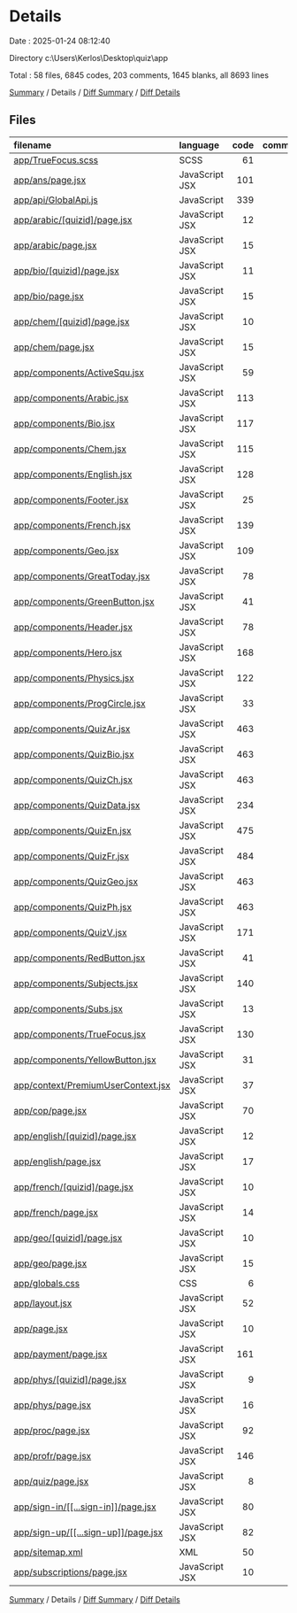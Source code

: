 # Details

Date : 2025-01-24 08:12:40

Directory c:\\Users\\Kerlos\\Desktop\\quiz\\app

Total : 58 files,  6845 codes, 203 comments, 1645 blanks, all 8693 lines

[Summary](results.md) / Details / [Diff Summary](diff.md) / [Diff Details](diff-details.md)

## Files
| filename | language | code | comment | blank | total |
| :--- | :--- | ---: | ---: | ---: | ---: |
| [app/TrueFocus.scss](/app/TrueFocus.scss) | SCSS | 61 | 1 | 8 | 70 |
| [app/ans/page.jsx](/app/ans/page.jsx) | JavaScript JSX | 101 | 3 | 13 | 117 |
| [app/api/GlobalApi.js](/app/api/GlobalApi.js) | JavaScript | 339 | 4 | 75 | 418 |
| [app/arabic/\[quizid\]/page.jsx](/app/arabic/%5Bquizid%5D/page.jsx) | JavaScript JSX | 12 | 0 | 8 | 20 |
| [app/arabic/page.jsx](/app/arabic/page.jsx) | JavaScript JSX | 15 | 0 | 13 | 28 |
| [app/bio/\[quizid\]/page.jsx](/app/bio/%5Bquizid%5D/page.jsx) | JavaScript JSX | 11 | 0 | 8 | 19 |
| [app/bio/page.jsx](/app/bio/page.jsx) | JavaScript JSX | 15 | 0 | 14 | 29 |
| [app/chem/\[quizid\]/page.jsx](/app/chem/%5Bquizid%5D/page.jsx) | JavaScript JSX | 10 | 0 | 8 | 18 |
| [app/chem/page.jsx](/app/chem/page.jsx) | JavaScript JSX | 15 | 0 | 16 | 31 |
| [app/components/ActiveSqu.jsx](/app/components/ActiveSqu.jsx) | JavaScript JSX | 59 | 1 | 7 | 67 |
| [app/components/Arabic.jsx](/app/components/Arabic.jsx) | JavaScript JSX | 113 | 7 | 30 | 150 |
| [app/components/Bio.jsx](/app/components/Bio.jsx) | JavaScript JSX | 117 | 7 | 41 | 165 |
| [app/components/Chem.jsx](/app/components/Chem.jsx) | JavaScript JSX | 115 | 7 | 33 | 155 |
| [app/components/English.jsx](/app/components/English.jsx) | JavaScript JSX | 128 | 7 | 39 | 174 |
| [app/components/Footer.jsx](/app/components/Footer.jsx) | JavaScript JSX | 25 | 0 | 13 | 38 |
| [app/components/French.jsx](/app/components/French.jsx) | JavaScript JSX | 139 | 10 | 32 | 181 |
| [app/components/Geo.jsx](/app/components/Geo.jsx) | JavaScript JSX | 109 | 7 | 32 | 148 |
| [app/components/GreatToday.jsx](/app/components/GreatToday.jsx) | JavaScript JSX | 78 | 4 | 12 | 94 |
| [app/components/GreenButton.jsx](/app/components/GreenButton.jsx) | JavaScript JSX | 41 | 0 | 3 | 44 |
| [app/components/Header.jsx](/app/components/Header.jsx) | JavaScript JSX | 78 | 9 | 11 | 98 |
| [app/components/Hero.jsx](/app/components/Hero.jsx) | JavaScript JSX | 168 | 9 | 38 | 215 |
| [app/components/Physics.jsx](/app/components/Physics.jsx) | JavaScript JSX | 122 | 7 | 35 | 164 |
| [app/components/ProgCircle.jsx](/app/components/ProgCircle.jsx) | JavaScript JSX | 33 | 0 | 14 | 47 |
| [app/components/QuizAr.jsx](/app/components/QuizAr.jsx) | JavaScript JSX | 463 | 12 | 106 | 581 |
| [app/components/QuizBio.jsx](/app/components/QuizBio.jsx) | JavaScript JSX | 463 | 12 | 106 | 581 |
| [app/components/QuizCh.jsx](/app/components/QuizCh.jsx) | JavaScript JSX | 463 | 13 | 106 | 582 |
| [app/components/QuizData.jsx](/app/components/QuizData.jsx) | JavaScript JSX | 234 | 13 | 69 | 316 |
| [app/components/QuizEn.jsx](/app/components/QuizEn.jsx) | JavaScript JSX | 475 | 12 | 106 | 593 |
| [app/components/QuizFr.jsx](/app/components/QuizFr.jsx) | JavaScript JSX | 484 | 12 | 106 | 602 |
| [app/components/QuizGeo.jsx](/app/components/QuizGeo.jsx) | JavaScript JSX | 463 | 12 | 109 | 584 |
| [app/components/QuizPh.jsx](/app/components/QuizPh.jsx) | JavaScript JSX | 463 | 12 | 107 | 582 |
| [app/components/QuizV.jsx](/app/components/QuizV.jsx) | JavaScript JSX | 171 | 4 | 38 | 213 |
| [app/components/RedButton.jsx](/app/components/RedButton.jsx) | JavaScript JSX | 41 | 0 | 2 | 43 |
| [app/components/Subjects.jsx](/app/components/Subjects.jsx) | JavaScript JSX | 140 | 8 | 31 | 179 |
| [app/components/Subs.jsx](/app/components/Subs.jsx) | JavaScript JSX | 13 | 0 | 7 | 20 |
| [app/components/TrueFocus.jsx](/app/components/TrueFocus.jsx) | JavaScript JSX | 130 | 0 | 11 | 141 |
| [app/components/YellowButton.jsx](/app/components/YellowButton.jsx) | JavaScript JSX | 31 | 0 | 4 | 35 |
| [app/context/PremiumUserContext.jsx](/app/context/PremiumUserContext.jsx) | JavaScript JSX | 37 | 0 | 7 | 44 |
| [app/cop/page.jsx](/app/cop/page.jsx) | JavaScript JSX | 70 | 0 | 10 | 80 |
| [app/english/\[quizid\]/page.jsx](/app/english/%5Bquizid%5D/page.jsx) | JavaScript JSX | 12 | 0 | 8 | 20 |
| [app/english/page.jsx](/app/english/page.jsx) | JavaScript JSX | 17 | 0 | 11 | 28 |
| [app/french/\[quizid\]/page.jsx](/app/french/%5Bquizid%5D/page.jsx) | JavaScript JSX | 10 | 0 | 7 | 17 |
| [app/french/page.jsx](/app/french/page.jsx) | JavaScript JSX | 14 | 0 | 11 | 25 |
| [app/geo/\[quizid\]/page.jsx](/app/geo/%5Bquizid%5D/page.jsx) | JavaScript JSX | 10 | 0 | 7 | 17 |
| [app/geo/page.jsx](/app/geo/page.jsx) | JavaScript JSX | 15 | 0 | 12 | 27 |
| [app/globals.css](/app/globals.css) | CSS | 6 | 0 | 2 | 8 |
| [app/layout.jsx](/app/layout.jsx) | JavaScript JSX | 52 | 2 | 17 | 71 |
| [app/page.jsx](/app/page.jsx) | JavaScript JSX | 10 | 0 | 11 | 21 |
| [app/payment/page.jsx](/app/payment/page.jsx) | JavaScript JSX | 161 | 0 | 35 | 196 |
| [app/phys/\[quizid\]/page.jsx](/app/phys/%5Bquizid%5D/page.jsx) | JavaScript JSX | 9 | 0 | 7 | 16 |
| [app/phys/page.jsx](/app/phys/page.jsx) | JavaScript JSX | 16 | 0 | 10 | 26 |
| [app/proc/page.jsx](/app/proc/page.jsx) | JavaScript JSX | 92 | 3 | 12 | 107 |
| [app/profr/page.jsx](/app/profr/page.jsx) | JavaScript JSX | 146 | 5 | 20 | 171 |
| [app/quiz/page.jsx](/app/quiz/page.jsx) | JavaScript JSX | 8 | 0 | 5 | 13 |
| [app/sign-in/\[\[...sign-in\]\]/page.jsx](/app/sign-in/%5B%5B...sign-in%5D%5D/page.jsx) | JavaScript JSX | 80 | 0 | 15 | 95 |
| [app/sign-up/\[\[...sign-up\]\]/page.jsx](/app/sign-up/%5B%5B...sign-up%5D%5D/page.jsx) | JavaScript JSX | 82 | 0 | 20 | 102 |
| [app/sitemap.xml](/app/sitemap.xml) | XML | 50 | 0 | 1 | 51 |
| [app/subscriptions/page.jsx](/app/subscriptions/page.jsx) | JavaScript JSX | 10 | 0 | 6 | 16 |

[Summary](results.md) / Details / [Diff Summary](diff.md) / [Diff Details](diff-details.md)